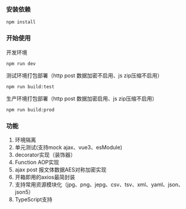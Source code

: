 ### 安装依赖
```shell
npm install
```

### 开始使用
开发环境
```shell
npm run dev
```
测试环境打包部署（http post 数据加密不启用、js zip压缩不启用）
```shell
npm run build:test
```
生产环境打包部署（http post 数据加密启用、js zip压缩不启用）
```shell
npm run build:prod
```
### 功能
1. 环境隔离
2. 单元测试(支持mock ajax、vue3、esModule)
3. decorator实现（装饰器）
4. Function AOP实现
5. ajax post 报文体数据AES对称加密实现
6. 开箱即用的axios最简封装
7. 支持常用资源模块化（jpg、png、jepg、csv、tsv、xml、yaml、json、json5）
8. TypeScript支持
